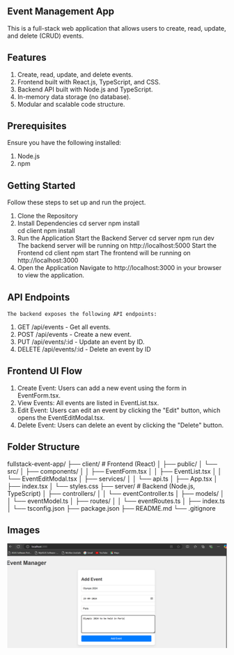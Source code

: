 Event Management App
-------------------------
This is a full-stack web application that allows users to create, read, update, and delete (CRUD) events. 

Features
-------------------------
1. Create, read, update, and delete events.
2. Frontend built with React.js, TypeScript, and CSS.
3. Backend API built with Node.js and TypeScript.
4. In-memory data storage (no database).
5. Modular and scalable code structure.

Prerequisites
-------------------------
Ensure you have the following installed:
1. Node.js
2. npm

Getting Started
-------------------------
Follow these steps to set up and run the project.

1. Clone the Repository
2. Install Dependencies
    cd server
    npm install    
    cd client
    npm install
3. Run the Application
    Start the Backend Server
        cd server
        npm run dev
        The backend server will be running on http://localhost:5000
    Start the Frontend
        cd client
        npm start
        The frontend will be running on http://localhost:3000
4. Open the Application
    Navigate to http://localhost:3000 in your browser to view the application.  

API Endpoints
-------------------------
    The backend exposes the following API endpoints:
1. GET /api/events - Get all events.
2. POST /api/events - Create a new event.
3. PUT /api/events/:id - Update an event by ID.
4. DELETE /api/events/:id - Delete an event by ID

Frontend UI Flow
-------------------------
1. Create Event: Users can add a new event using the form in EventForm.tsx.
2. View Events: All events are listed in EventList.tsx.
3. Edit Event: Users can edit an event by clicking the "Edit" button, which opens the EventEditModal.tsx.
4. Delete Event: Users can delete an event by clicking the "Delete" button.    

Folder Structure
-------------------------
fullstack-event-app/
├── client/               # Frontend (React)
│   ├── public/
│   └── src/
│       ├── components/
│       │   ├── EventForm.tsx
│       │   ├── EventList.tsx
│       │   └── EventEditModal.tsx
│       ├── services/
│       │   └── api.ts
│       ├── App.tsx
│       ├── index.tsx
│       └── styles.css
├── server/               # Backend (Node.js, TypeScript)
│   ├── controllers/
│   │   └── eventController.ts
│   ├── models/
│   │   └── eventModel.ts
│   ├── routes/
│   │   └── eventRoutes.ts
│   ├── index.ts
│   └── tsconfig.json
├── package.json
├── README.md
└── .gitignore

Images
----------------------
![App Screenshot](./assets/AddEvents.png)